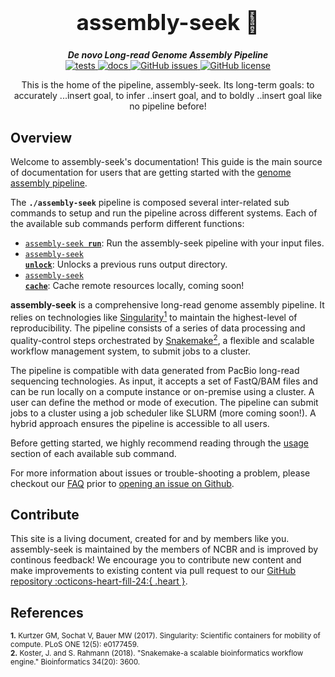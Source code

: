 <div align="center">

  <h1 style="font-size: 250%">assembly-seek 🔬</h1>

  <b><i>De novo Long-read Genome Assembly Pipeline</i></b><br> 
  <a href="https://github.com/OpenOmics/assembly-seek/actions/workflows/main.yaml">
    <img alt="tests" src="https://github.com/OpenOmics/assembly-seek/workflows/tests/badge.svg">
  </a>
  <a href="https://github.com/OpenOmics/assembly-seek/actions/workflows/docs.yml">
    <img alt="docs" src="https://github.com/OpenOmics/assembly-seek/workflows/docs/badge.svg">
  </a>
  <a href="https://github.com/OpenOmics/assembly-seek/issues">
    <img alt="GitHub issues" src="https://img.shields.io/github/issues/OpenOmics/assembly-seek?color=brightgreen">
  </a>
  <a href="https://github.com/OpenOmics/assembly-seek/blob/main/LICENSE">
    <img alt="GitHub license" src="https://img.shields.io/github/license/OpenOmics/assembly-seek">
  </a>

  <p>
    This is the home of the pipeline, assembly-seek. Its long-term goals: to accurately ...insert goal, to infer ..insert goal, and to boldly ..insert goal like no pipeline before!
  </p>

</div>  


## Overview
Welcome to assembly-seek's documentation! This guide is the main source of documentation for users that are getting started with the [genome assembly pipeline](https://github.com/OpenOmics/assembly-seek/). 

The **`./assembly-seek`** pipeline is composed several inter-related sub commands to setup and run the pipeline across different systems. Each of the available sub commands perform different functions: 

 * [<code>assembly-seek <b>run</b></code>](usage/run.md): Run the assembly-seek pipeline with your input files.
 * [<code>assembly-seek <b>unlock</b></code>](usage/unlock.md): Unlocks a previous runs output directory.
 * [<code>assembly-seek <b>cache</b></code>](usage/cache.md): Cache remote resources locally, coming soon!

**assembly-seek** is a comprehensive long-read genome assembly pipeline. It relies on technologies like [Singularity<sup>1</sup>](https://singularity.lbl.gov/) to maintain the highest-level of reproducibility. The pipeline consists of a series of data processing and quality-control steps orchestrated by [Snakemake<sup>2</sup>](https://snakemake.readthedocs.io/en/stable/), a flexible and scalable workflow management system, to submit jobs to a cluster.

The pipeline is compatible with data generated from PacBio long-read sequencing technologies. As input, it accepts a set of FastQ/BAM files and can be run locally on a compute instance or on-premise using a cluster. A user can define the method or mode of execution. The pipeline can submit jobs to a cluster using a job scheduler like SLURM (more coming soon!). A hybrid approach ensures the pipeline is accessible to all users.

Before getting started, we highly recommend reading through the [usage](usage/run.md) section of each available sub command.

For more information about issues or trouble-shooting a problem, please checkout our [FAQ](faq/questions.md) prior to [opening an issue on Github](https://github.com/OpenOmics/assembly-seek/issues).

## Contribute 

This site is a living document, created for and by members like you. assembly-seek is maintained by the members of NCBR and is improved by continous feedback! We encourage you to contribute new content and make improvements to existing content via pull request to our [GitHub repository :octicons-heart-fill-24:{ .heart }](https://github.com/OpenOmics/assembly-seek).


## References
<sup>**1.**  Kurtzer GM, Sochat V, Bauer MW (2017). Singularity: Scientific containers for mobility of compute. PLoS ONE 12(5): e0177459.</sup>  
<sup>**2.**  Koster, J. and S. Rahmann (2018). "Snakemake-a scalable bioinformatics workflow engine." Bioinformatics 34(20): 3600.</sup>  
